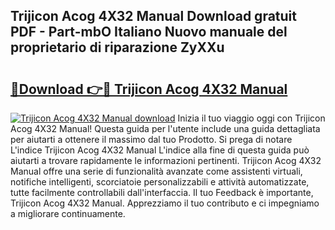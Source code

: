 ## Trijicon Acog 4X32 Manual Download gratuit PDF - Part-mbO Italiano Nuovo manuale del proprietario di riparazione ZyXXu

# <h2><a href="http://dfggauo.blite.top/?on=Trijicon+Acog+4X32+Manual">🔗Download 👉🔴 Trijicon Acog 4X32 Manual</a></h2>

[![Trijicon Acog 4X32 Manual download](https://i.imgur.com/lujVjoI.png)](http://dfggauo.blite.top/?on=Trijicon+Acog+4X32+Manual)
Inizia il tuo viaggio oggi con Trijicon Acog 4X32 Manual! Questa guida per l'utente include una guida dettagliata per aiutarti a ottenere il massimo dal tuo Prodotto. Si prega di notare L'indice Trijicon Acog 4X32 Manual L'indice alla fine di questa guida può aiutarti a trovare rapidamente le informazioni pertinenti. Trijicon Acog 4X32 Manual offre una serie di funzionalità avanzate come assistenti virtuali, notifiche intelligenti, scorciatoie personalizzabili e attività automatizzate, tutte facilmente controllabili dall'interfaccia. Il tuo Feedback è importante, Trijicon Acog 4X32 Manual. Apprezziamo il tuo contributo e ci impegniamo a migliorare continuamente.
